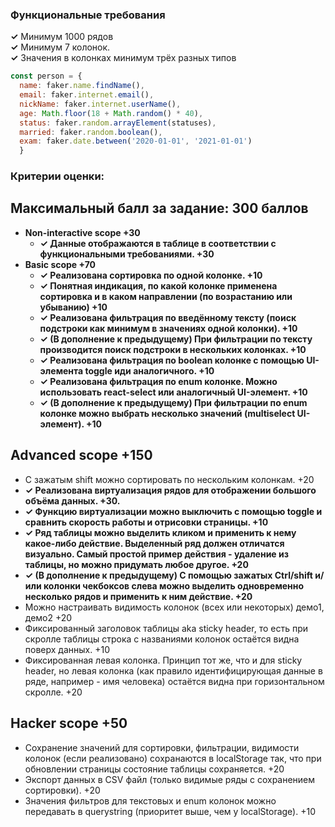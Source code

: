### Функциональные требования

**✓** Минимум 1000 рядов <br>
**✓** Минимум 7 колонок. <br>
**✓** Значения в колонках минимум трёх разных типов
```javascript
const person = {
  name: faker.name.findName(),
  email: faker.internet.email(),
  nickName: faker.internet.userName(),
  age: Math.floor(18 + Math.random() * 40),
  status: faker.random.arrayElement(statuses),
  married: faker.random.boolean(),
  exam: faker.date.between('2020-01-01', '2021-01-01')
  }
```

### Критерии оценки:

## Максимальный балл за задание: 300 баллов

* **Non-interactive scope +30**
  * **✓ Данные отображаются в таблице в соответствии с функциональными требованиями. +30** 
* **Basic scope +70**
  * **✓ Реализована сортировка по одной колонке. +10**
  * **✓ Понятная индикация, по какой колонке применена сортировка и в каком направлении (по возрастанию или убыванию) +10**
  * **✓ Реализована фильтрация по введённому тексту (поиск подстроки как минимум в значениях одной колонки). +10**
  * **✓ (В дополнение к предыдущему) При фильтрации по тексту производится поиск подстроки в нескольких колонках. +10**
  * **✓ Реализована фильтрация по boolean колонке с помощью UI-элемента toggle иди аналогичного. +10**
  * **✓ Реализована фильтрация по enum колонке. Можно использовать react-select или аналогичный UI-элемент. +10**
  * **✓ (В дополнение к предыдущему) При фильтрации по enum колонке можно выбрать несколько значений (multiselect UI-элемент). +10**

## Advanced scope +150

  * С зажатым shift можно сортировать по нескольким колонкам. +20
  * **✓ Реализована виртуализация рядов для отображении большого объёма данных. +30.**
  * **✓ Функцию виртуализации можно выключить c помощью toggle и сравнить скорость работы и отрисовки страницы. +10**
  * **✓ Ряд таблицы можно выделить кликом и применить к нему какое-либо действие. Выделенный ряд должен отличатся визуально. Самый простой пример действия - удаление из таблицы, но можно придумать любое другое. +20**
  * **✓ (В дополнение к предыдущему) С помощью зажатых Ctrl/shift и/или колонки чекбоксов слева можно выделить одновременно несколько рядов и применить к ним действие. +20**
  * Можно настраивать видимость колонок (всех или некоторых) демо1, демо2 +20
  * Фиксированный заголовок таблицы aka sticky header, то есть при скролле таблицы строка с названиями колонок остаётся видна поверх данных. +10
  * Фиксированная левая колонка. Принцип тот же, что и для sticky header, но левая колонка (как правило идентифицирующая данные в ряде, например - имя человека) остаётся видна при горизонтальном скролле. +20

## Hacker scope +50

  * Сохранение значений для сортировки, фильтрации, видимости колонок (если реализовано) сохранаются в localStorage так, что при обновлении страницы состояние таблицы сохраняется. +20
  * Экспорт данных в CSV файл (только видимые ряды с сохранением сортировки). +20
  * Значения фильтров для текстовых и enum колонок можно передавать в querystring (приоритет выше, чем у localStorage). +10



  


